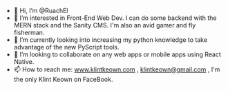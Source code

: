 - 👋 Hi, I’m @RuachEl
- 👀 I’m interested in Front-End Web Dev. I can do some backend with the MERN stack and the Sanity CMS. I'm also an avid gamer and fly fisherman.
- 🌱 I’m currently looking into increasing my python knowledge to take advantage of the new PyScript tools.
- 💞️ I’m looking to collaborate on any web apps or mobile apps using React Native.
- 📫 How to reach me: www.klintkeown.com , klintkeown@gmail.com , I'm the only Klint Keown on FaceBook. 

<!---
RuachEl/RuachEl is a ✨ special ✨ repository because its `README.md` (this file) appears on your GitHub profile.
You can click the Preview link to take a look at your changes.
--->
